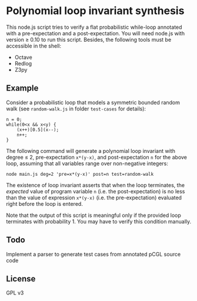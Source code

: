 # Polynomial loop invariant synthesis
This node.js script tries to verify a flat probabilistic while-loop annotated with a pre-expectation and a post-expectation. You will need node.js with version ≥ 0.10 to run this script. Besides, the following tools must be accessible in the shell:
* Octave
* Redlog
* Z3py

## Example

Consider a probabilistic loop that models a symmetric bounded random walk (see `random-walk.js` in folder `test-cases` for details):

    n = 0; 
    while(0<x && x<y) { 
        (x++)[0.5](x--);
        n++; 
    }

The following command will generate a polynomial loop invariant with degree ≤ 2, pre-expectation `x*(y-x)`, and post-expectation `n` for the above loop, assuming that all variables range over non-negative integers:

    node main.js deg=2 'pre=x*(y-x)' post=n test=random-walk

The existence of loop invariant asserts that when the loop terminates, the *expected* value of program variable `n` (i.e. the post-expectation) is no less than the value of expression `x*(y-x)` (i.e. the pre-expectation) evaluated right before the loop is entered. 

Note that the output of this script is meaningful only if the provided loop terminates with probability 1. You may have to verify this condition manually.

## Todo

Implement a parser to generate test cases from annotated pCGL source code

## License

GPL v3
